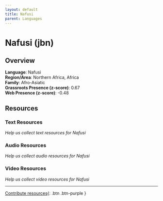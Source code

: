 ```yaml
---
layout: default
title: Nafusi
parent: Languages
---
```


# Nafusi (jbn)

## Overview

**Language**: Nafusi  
**Region/Area**: Northern Africa, Africa  
**Family**: Afro-Asiatic  
**Grassroots Presence (z-score)**: 0.67  
**Web Presence (z-score)**: -0.48  

## Resources

### Text Resources
*Help us collect text resources for Nafusi*

### Audio Resources
*Help us collect audio resources for Nafusi*

### Video Resources
*Help us collect video resources for Nafusi*

---

[Contribute resources](https://forms.office.com/e/1SfLJx3u1r){: .btn .btn-purple }
